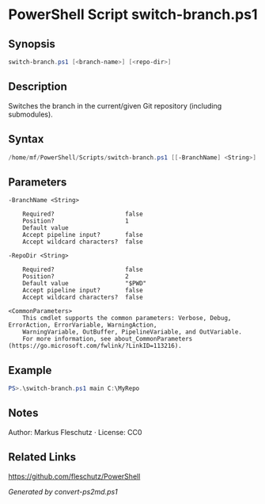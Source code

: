 # PowerShell Script switch-branch.ps1

## Synopsis
```powershell
switch-branch.ps1 [<branch-name>] [<repo-dir>]
```

## Description
Switches the branch in the current/given Git repository (including submodules).

## Syntax
```powershell
/home/mf/PowerShell/Scripts/switch-branch.ps1 [[-BranchName] <String>] [[-RepoDir] <String>] [<CommonParameters>]
```

## Parameters

```
-BranchName <String>
    
    Required?                    false
    Position?                    1
    Default value                
    Accept pipeline input?       false
    Accept wildcard characters?  false
```

```
-RepoDir <String>
    
    Required?                    false
    Position?                    2
    Default value                "$PWD"
    Accept pipeline input?       false
    Accept wildcard characters?  false
```

```
<CommonParameters>
    This cmdlet supports the common parameters: Verbose, Debug, ErrorAction, ErrorVariable, WarningAction, 
    WarningVariable, OutBuffer, PipelineVariable, and OutVariable.
    For more information, see about_CommonParameters (https://go.microsoft.com/fwlink/?LinkID=113216).
```

## Example
```powershell
PS>.\switch-branch.ps1 main C:\MyRepo
```


## Notes
Author: Markus Fleschutz · License: CC0

## Related Links
https://github.com/fleschutz/PowerShell

*Generated by convert-ps2md.ps1*
